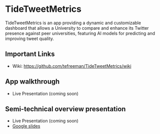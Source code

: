 # TideTweetMetrics
TideTweetMetrics is an app providing a dynamic and customizable dashboard that allows a University to compare and enhance its Twitter presence against peer universities, featuring AI models for predicting and improving tweet quality.
## Important Links

* Wiki: https://github.com/tefreeman/TideTweetMetrics/wiki

## App walkthrough
*  Live Presentation (coming soon)

## Semi-technical overview presentation
* Live Presentation (coming soon)
* [Google slides](https://docs.google.com/presentation/d/10BCo9PUOJShbjQ5s69a3-dB1oSNw_WSNHeJQj1JODYk/edit?usp=sharing)
  
